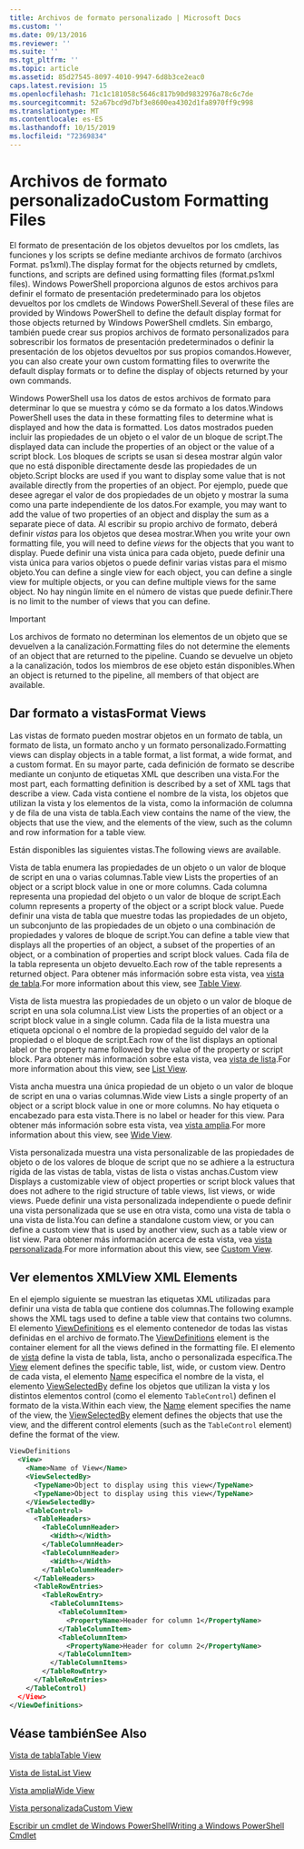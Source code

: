 ```yaml
---
title: Archivos de formato personalizado | Microsoft Docs
ms.custom: ''
ms.date: 09/13/2016
ms.reviewer: ''
ms.suite: ''
ms.tgt_pltfrm: ''
ms.topic: article
ms.assetid: 85d27545-8097-4010-9947-6d8b3ce2eac0
caps.latest.revision: 15
ms.openlocfilehash: 71c1c181058c5646c817b90d9832976a78c6c7de
ms.sourcegitcommit: 52a67bcd9d7bf3e8600ea4302d1fa8970ff9c998
ms.translationtype: MT
ms.contentlocale: es-ES
ms.lasthandoff: 10/15/2019
ms.locfileid: "72369834"
---
```

# <a name="custom-formatting-files"></a><span data-ttu-id="4a134-102">Archivos de formato personalizado</span><span class="sxs-lookup"><span data-stu-id="4a134-102">Custom Formatting Files</span></span>

<span data-ttu-id="4a134-103">El formato de presentación de los objetos devueltos por los cmdlets, las funciones y los scripts se define mediante archivos de formato (archivos Format. ps1xml).</span><span class="sxs-lookup"><span data-stu-id="4a134-103">The display format for the objects returned by cmdlets, functions, and scripts are defined using formatting files (format.ps1xml files).</span></span> <span data-ttu-id="4a134-104">Windows PowerShell proporciona algunos de estos archivos para definir el formato de presentación predeterminado para los objetos devueltos por los cmdlets de Windows PowerShell.</span><span class="sxs-lookup"><span data-stu-id="4a134-104">Several of these files are provided by Windows PowerShell to define the default display format for those objects returned by Windows PowerShell cmdlets.</span></span> <span data-ttu-id="4a134-105">Sin embargo, también puede crear sus propios archivos de formato personalizados para sobrescribir los formatos de presentación predeterminados o definir la presentación de los objetos devueltos por sus propios comandos.</span><span class="sxs-lookup"><span data-stu-id="4a134-105">However, you can also create your own custom formatting files to overwrite the default display formats or to define the display of objects returned by your own commands.</span></span>

<span data-ttu-id="4a134-106">Windows PowerShell usa los datos de estos archivos de formato para determinar lo que se muestra y cómo se da formato a los datos.</span><span class="sxs-lookup"><span data-stu-id="4a134-106">Windows PowerShell uses the data in these formatting files to determine what is displayed and how the data is formatted.</span></span> <span data-ttu-id="4a134-107">Los datos mostrados pueden incluir las propiedades de un objeto o el valor de un bloque de script.</span><span class="sxs-lookup"><span data-stu-id="4a134-107">The displayed data can include the properties of an object or the value of a script block.</span></span>  <span data-ttu-id="4a134-108">Los bloques de scripts se usan si desea mostrar algún valor que no está disponible directamente desde las propiedades de un objeto.</span><span class="sxs-lookup"><span data-stu-id="4a134-108">Script blocks are used if you want to display some value that is not available directly from the properties of an object.</span></span> <span data-ttu-id="4a134-109">Por ejemplo, puede que desee agregar el valor de dos propiedades de un objeto y mostrar la suma como una parte independiente de los datos.</span><span class="sxs-lookup"><span data-stu-id="4a134-109">For example, you may want to add the value of two properties of an object and display the sum as a separate piece of data.</span></span> <span data-ttu-id="4a134-110">Al escribir su propio archivo de formato, deberá definir *vistas* para los objetos que desea mostrar.</span><span class="sxs-lookup"><span data-stu-id="4a134-110">When you write your own formatting file, you will need to define *views* for the objects that you want to display.</span></span> <span data-ttu-id="4a134-111">Puede definir una vista única para cada objeto, puede definir una vista única para varios objetos o puede definir varias vistas para el mismo objeto.</span><span class="sxs-lookup"><span data-stu-id="4a134-111">You can define a single view for each object, you can define a single view for multiple objects, or you can define multiple views for the same object.</span></span> <span data-ttu-id="4a134-112">No hay ningún límite en el número de vistas que puede definir.</span><span class="sxs-lookup"><span data-stu-id="4a134-112">There is no limit to the number of views that you can define.</span></span>

> [!IMPORTANT]
> <span data-ttu-id="4a134-113">Los archivos de formato no determinan los elementos de un objeto que se devuelven a la canalización.</span><span class="sxs-lookup"><span data-stu-id="4a134-113">Formatting files do not determine the elements of an object that are returned to the pipeline.</span></span> <span data-ttu-id="4a134-114">Cuando se devuelve un objeto a la canalización, todos los miembros de ese objeto están disponibles.</span><span class="sxs-lookup"><span data-stu-id="4a134-114">When an object is returned to the pipeline, all members of that object are available.</span></span>

## <a name="format-views"></a><span data-ttu-id="4a134-115">Dar formato a vistas</span><span class="sxs-lookup"><span data-stu-id="4a134-115">Format Views</span></span>

<span data-ttu-id="4a134-116">Las vistas de formato pueden mostrar objetos en un formato de tabla, un formato de lista, un formato ancho y un formato personalizado.</span><span class="sxs-lookup"><span data-stu-id="4a134-116">Formatting views can display objects in a table format, a list format, a wide format, and a custom format.</span></span> <span data-ttu-id="4a134-117">En su mayor parte, cada definición de formato se describe mediante un conjunto de etiquetas XML que describen una vista.</span><span class="sxs-lookup"><span data-stu-id="4a134-117">For the most part, each formatting definition is described by a set of XML tags that describe a view.</span></span> <span data-ttu-id="4a134-118">Cada vista contiene el nombre de la vista, los objetos que utilizan la vista y los elementos de la vista, como la información de columna y de fila de una vista de tabla.</span><span class="sxs-lookup"><span data-stu-id="4a134-118">Each view contains the name of the view, the objects that use the view, and the elements of the view, such as the column and row information for a table view.</span></span>

<span data-ttu-id="4a134-119">Están disponibles las siguientes vistas.</span><span class="sxs-lookup"><span data-stu-id="4a134-119">The following views are available.</span></span>

<span data-ttu-id="4a134-120">Vista de tabla enumera las propiedades de un objeto o un valor de bloque de script en una o varias columnas.</span><span class="sxs-lookup"><span data-stu-id="4a134-120">Table view Lists the properties of an object or a script block value in one or more columns.</span></span> <span data-ttu-id="4a134-121">Cada columna representa una propiedad del objeto o un valor de bloque de script.</span><span class="sxs-lookup"><span data-stu-id="4a134-121">Each column represents a property of the object or a script block value.</span></span> <span data-ttu-id="4a134-122">Puede definir una vista de tabla que muestre todas las propiedades de un objeto, un subconjunto de las propiedades de un objeto o una combinación de propiedades y valores de bloque de script.</span><span class="sxs-lookup"><span data-stu-id="4a134-122">You can define a table view that displays all the properties of an object, a subset of the properties of an object, or a combination of properties and script block values.</span></span> <span data-ttu-id="4a134-123">Cada fila de la tabla representa un objeto devuelto.</span><span class="sxs-lookup"><span data-stu-id="4a134-123">Each row of the table represents a returned object.</span></span> <span data-ttu-id="4a134-124">Para obtener más información sobre esta vista, vea [vista de tabla](../format/creating-a-table-view.md).</span><span class="sxs-lookup"><span data-stu-id="4a134-124">For more information about this view, see [Table View](../format/creating-a-table-view.md).</span></span>

<span data-ttu-id="4a134-125">Vista de lista muestra las propiedades de un objeto o un valor de bloque de script en una sola columna.</span><span class="sxs-lookup"><span data-stu-id="4a134-125">List view Lists the properties of an object or a script block value in a single column.</span></span> <span data-ttu-id="4a134-126">Cada fila de la lista muestra una etiqueta opcional o el nombre de la propiedad seguido del valor de la propiedad o el bloque de script.</span><span class="sxs-lookup"><span data-stu-id="4a134-126">Each row of the list displays an optional label or the property name followed by the value of the property or script block.</span></span> <span data-ttu-id="4a134-127">Para obtener más información sobre esta vista, vea [vista de lista](../format/creating-a-list-view.md).</span><span class="sxs-lookup"><span data-stu-id="4a134-127">For more information about this view, see [List View](../format/creating-a-list-view.md).</span></span>

<span data-ttu-id="4a134-128">Vista ancha muestra una única propiedad de un objeto o un valor de bloque de script en una o varias columnas.</span><span class="sxs-lookup"><span data-stu-id="4a134-128">Wide view Lists a single property of an object or a script block value in one or more columns.</span></span> <span data-ttu-id="4a134-129">No hay etiqueta o encabezado para esta vista.</span><span class="sxs-lookup"><span data-stu-id="4a134-129">There is no label or header for this view.</span></span> <span data-ttu-id="4a134-130">Para obtener más información sobre esta vista, vea [vista amplia](../format/creating-a-wide-view.md).</span><span class="sxs-lookup"><span data-stu-id="4a134-130">For more information about this view, see [Wide View](../format/creating-a-wide-view.md).</span></span>

<span data-ttu-id="4a134-131">Vista personalizada muestra una vista personalizable de las propiedades de objeto o de los valores de bloque de script que no se adhiere a la estructura rígida de las vistas de tabla, vistas de lista o vistas anchas.</span><span class="sxs-lookup"><span data-stu-id="4a134-131">Custom view Displays a customizable view of object properties or script block values that does not adhere to the rigid structure of table views, list views, or wide views.</span></span> <span data-ttu-id="4a134-132">Puede definir una vista personalizada independiente o puede definir una vista personalizada que se use en otra vista, como una vista de tabla o una vista de lista.</span><span class="sxs-lookup"><span data-stu-id="4a134-132">You can define a standalone custom view, or you can define a custom view that is used by another view, such as a table view or list view.</span></span> <span data-ttu-id="4a134-133">Para obtener más información acerca de esta vista, vea [vista personalizada](../format/creating-custom-controls.md).</span><span class="sxs-lookup"><span data-stu-id="4a134-133">For more information about this view, see [Custom View](../format/creating-custom-controls.md).</span></span>

## <a name="view-xml-elements"></a><span data-ttu-id="4a134-134">Ver elementos XML</span><span class="sxs-lookup"><span data-stu-id="4a134-134">View XML Elements</span></span>

<span data-ttu-id="4a134-135">En el ejemplo siguiente se muestran las etiquetas XML utilizadas para definir una vista de tabla que contiene dos columnas.</span><span class="sxs-lookup"><span data-stu-id="4a134-135">The following example shows the XML tags used to define a table view that contains two columns.</span></span> <span data-ttu-id="4a134-136">El elemento [ViewDefinitions](../format/viewdefinitions-element-format.md) es el elemento contenedor de todas las vistas definidas en el archivo de formato.</span><span class="sxs-lookup"><span data-stu-id="4a134-136">The [ViewDefinitions](../format/viewdefinitions-element-format.md) element is the container element for all the views defined in the formatting file.</span></span> <span data-ttu-id="4a134-137">El elemento de [vista](../format/view-element-format.md) define la vista de tabla, lista, ancho o personalizada específica.</span><span class="sxs-lookup"><span data-stu-id="4a134-137">The [View](../format/view-element-format.md) element defines the specific table, list, wide, or custom view.</span></span> <span data-ttu-id="4a134-138">Dentro de cada vista, el elemento [Name](../format/name-element-for-view-format.md) especifica el nombre de la vista, el elemento [ViewSelectedBy](../format/viewselectedby-element-format.md) define los objetos que utilizan la vista y los distintos elementos control (como el elemento `TableControl`) definen el formato de la vista.</span><span class="sxs-lookup"><span data-stu-id="4a134-138">Within each view, the [Name](../format/name-element-for-view-format.md) element specifies the name of the view, the [ViewSelectedBy](../format/viewselectedby-element-format.md) element defines the objects that use the view, and the different control elements (such as the `TableControl` element) define the format of the view.</span></span>

```xml
ViewDefinitions
  <View>
    <Name>Name of View</Name>
    <ViewSelectedBy>
      <TypeName>Object to display using this view</TypeName>
      <TypeName>Object to display using this view</TypeName>
    </ViewSelectedBy>
    <TableControl>
      <TableHeaders>
        <TableColumnHeader>
          <Width></Width>
        </TableColumnHeader>
        <TableColumnHeader>
          <Width></Width>
        </TableColumnHeader>
      </TableHeaders>
      <TableRowEntries>
        <TableRowEntry>
          <TableColumnItems>
            <TableColumnItem>
              <PropertyName>Header for column 1</PropertyName>
            </TableColumnItem>
            <TableColumnItem>
              <PropertyName>Header for column 2</PropertyName>
            </TableColumnItem>
          </TableColumnItems>
        </TableRowEntry>
      </TableRowEntries>
    </TableControl)
  </View>
</ViewDefinitions>

```

## <a name="see-also"></a><span data-ttu-id="4a134-139">Véase también</span><span class="sxs-lookup"><span data-stu-id="4a134-139">See Also</span></span>

[<span data-ttu-id="4a134-140">Vista de tabla</span><span class="sxs-lookup"><span data-stu-id="4a134-140">Table View</span></span>](../format/creating-a-table-view.md)

[<span data-ttu-id="4a134-141">Vista de lista</span><span class="sxs-lookup"><span data-stu-id="4a134-141">List View</span></span>](../format/creating-a-list-view.md)

[<span data-ttu-id="4a134-142">Vista amplia</span><span class="sxs-lookup"><span data-stu-id="4a134-142">Wide View</span></span>](../format/creating-a-wide-view.md)

[<span data-ttu-id="4a134-143">Vista personalizada</span><span class="sxs-lookup"><span data-stu-id="4a134-143">Custom View</span></span>](../format/creating-custom-controls.md)

[<span data-ttu-id="4a134-144">Escribir un cmdlet de Windows PowerShell</span><span class="sxs-lookup"><span data-stu-id="4a134-144">Writing a Windows PowerShell Cmdlet</span></span>](./writing-a-windows-powershell-cmdlet.md)
